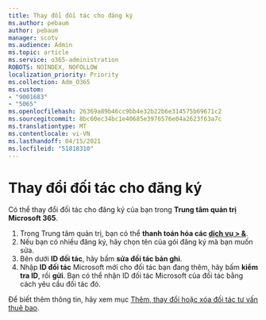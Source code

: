 ```yaml
---
title: Thay đổi đối tác cho đăng ký
ms.author: pebaum
author: pebaum
manager: scotv
ms.audience: Admin
ms.topic: article
ms.service: o365-administration
ROBOTS: NOINDEX, NOFOLLOW
localization_priority: Priority
ms.collection: Adm_O365
ms.custom:
- "9001683"
- "5065"
ms.openlocfilehash: 26369a89b46cc9bb4e32b22b6e314575b69671c2
ms.sourcegitcommit: 8bc60ec34bc1e40685e3976576e04a2623f63a7c
ms.translationtype: MT
ms.contentlocale: vi-VN
ms.lasthandoff: 04/15/2021
ms.locfileid: "51818310"
---
```

# <a name="change-the-partner-for-a-subscription"></a>Thay đổi đối tác cho đăng ký

Có thể thay đổi đối tác cho đăng ký của bạn trong **Trung tâm quản trị Microsoft 365**.

1. Trong Trung tâm quản trị, bạn có thể **thanh toán hóa các [dịch vụ > &](https://go.microsoft.com/fwlink/p/?linkid=842054)**. 
2. Nếu bạn có nhiều đăng ký, hãy chọn tên của gói đăng ký mà bạn muốn sửa. 
3. Bên dưới **ID đối tác**, hãy bấm **sửa đối tác bản ghi**.
4. Nhập **ID đối tác** Microsoft mới cho đối tác bạn đang thêm, hãy bấm **kiểm tra ID**, rồi **gửi**. Bạn có thể nhận ID đối tác Microsoft của đối tác bằng cách yêu cầu đối tác đó.

Để biết thêm thông tin, hãy xem mục [Thêm, thay đổi hoặc xóa đối tác tư vấn thuê bao](https://docs.microsoft.com/microsoft-365/admin/misc/add-partner). 
